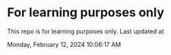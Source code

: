 # For learning purposes only
This repo is for learning purposes only.
Last updated at

Monday, February 12, 2024 10:06:17 AM

